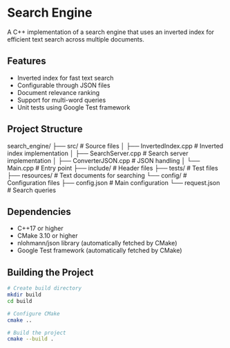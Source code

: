 # Search Engine

A C++ implementation of a search engine that uses an inverted index for efficient text search across multiple documents.

## Features

- Inverted index for fast text search
- Configurable through JSON files
- Document relevance ranking
- Support for multi-word queries
- Unit tests using Google Test framework

## Project Structure
search_engine/ ├── src/ # Source files │ ├── InvertedIndex.cpp # Inverted index implementation │ ├── SearchServer.cpp # Search server implementation │ ├── ConverterJSON.cpp # JSON handling │ └── Main.cpp # Entry point ├── include/ # Header files ├── tests/ # Test files ├── resources/ # Text documents for searching └── config/ # Configuration files ├── config.json # Main configuration └── request.json # Search queries


## Dependencies

- C++17 or higher
- CMake 3.10 or higher
- nlohmann/json library (automatically fetched by CMake)
- Google Test framework (automatically fetched by CMake)

## Building the Project

```bash
# Create build directory
mkdir build
cd build

# Configure CMake
cmake ..

# Build the project
cmake --build .
